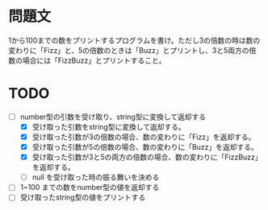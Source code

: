 # 問題文
1から100までの数をプリントするプログラムを書け。ただし3の倍数の時は数の変わりに「Fizz」と、5の倍数のときは「Buzz」とプリントし、3と5両方の倍数の場合には「FizzBuzz」とプリントすること。

# TODO
- [ ] number型の引数を受け取り、string型に変換して返却する
  - [x] 受け取った引数をstring型に変換して返却する。
  - [x] 受け取った引数が3の倍数の場合、数の変わりに「Fizz」を返却する。
  - [x] 受け取った引数が5の倍数の場合、数の変わりに「Buzz」を返却する。
  - [x] 受け取った引数が3と5の両方の倍数の場合、数の変わりに「FizzBuzz」を返却する。
  - [ ] null を受け取った時の振る舞いを決める
- [ ] 1~100 までの数をnumber型の値を返却する
- [ ] 受け取ったstring型の値をプリントする